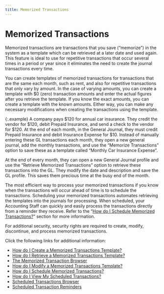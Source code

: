 ```yaml
---
title: Memorized Transactions
---
```


# Memorized Transactions


Memorized transactions are transactions that you save (“memorize”) in  the system as a template which can be retrieved at a later date and used  again. This feature is ideal to use for repetitive transactions that occur  several times in a period or year since it eliminates the need to create  the journal transactions every time.


You can create templates of memorized transactions for transactions  that are the same each month, such as rent, and also for repetitive transactions  that only vary by amount. In the case of varying amounts, you can create  a template with $0 (zero) transaction amounts and enter the actual figures  after you retrieve the template. If you know the exact amounts, you can  create a template with the known amounts. Either way, you can make any  necessary modifications when creating the transactions using the template.


{:.example}
A company pays $120 for annual car insurance. They credit the vendor  for $120, debit Prepaid Insurance, and send a check to the vendor for  $120. At the end of each month, in the General Journal, they must credit  Prepaid Insurance and debit Insurance Expense for $10. Instead of manually  entering these GL transactions each month, they open a new general journal,  add the monthly transactions, and use the “Memorize Transactions” option  to save these as a template called “Monthly Car Insurance Expense”.


At the end of every month, they can open a new General Journal profile  and use the “Retrieve Memorized Transactions” option to retrieve these  transactions into the GL. They modify the date and description and save  the GL profile. This saves them precious time at the busy end of the month.


The most efficient way to process your memorized transactions if you  know when the transactions will occur ahead of time is to schedule the  transactions. Scheduling your memorized transactions automates retrieving  the templates into the journals for processing. When scheduled, your Accounting  Staff can quickly and easily process the transactions directly from a  reminder they receive. Refer to the “[How  do I Schedule Memorized Transactions?]({{site.acc_baseurl}}/memorized-transactions/how_do_i_schedule_memorized_transactions_acc.html)” section for more information.


For additional security, security rights are required to create, modify,  discontinue, and process memorized transactions.


Click the following links for additional information:

- [How  do I Create a Memorized Transactions Template?]({{site.acc_baseurl}}/memorized-transactions/how_do_i_create_a_memorized_transactions_template_acc.html)
- [How  do I Retrieve a Memorized Transactions Template?]({{site.acc_baseurl}}/memorized-transactions/how_do_i_retrieve_a_memorized_transactions_template_acc.html)
- [The  Memorized Transaction Browser]({{site.acc_baseurl}}/memorized-transactions/the_memorized_transaction_browser_acc.html)
- [How  do I Modify a Memorized Transactions Template?]({{site.acc_baseurl}}/memorized-transactions/how_do_i_modify_a_memorized_transactions_template_acc.html)
- [How  do I Schedule Memorized Transactions?]({{site.acc_baseurl}}/memorized-transactions/how_do_i_schedule_memorized_transactions_acc.html)
- [How  do I View My Scheduled Transactions?]({{site.acc_baseurl}}/memorized-transactions/how_do_i_view_my_scheduled_transactions_acc.html)
- [Scheduled  Transactions Browser]({{site.acc_baseurl}}/memorized-transactions/scheduled_transactions_browser_acc.html)
- [Scheduled  Transaction Reminders]({{site.acc_baseurl}}/memorized-transactions/scheduled_transaction_reminders_acc.html)

